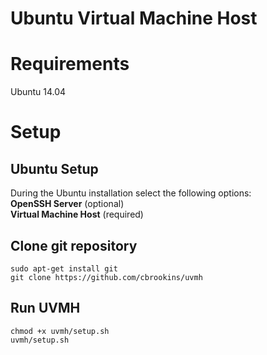 Ubuntu Virtual Machine Host
===========================

# Requirements
Ubuntu 14.04

# Setup

## Ubuntu Setup
During the Ubuntu installation select the following options:  
**OpenSSH Server** (optional)  
**Virtual Machine Host** (required)

## Clone git repository
`sudo apt-get install git`  
`git clone https://github.com/cbrookins/uvmh`  

## Run UVMH
`chmod +x uvmh/setup.sh`  
`uvmh/setup.sh`
